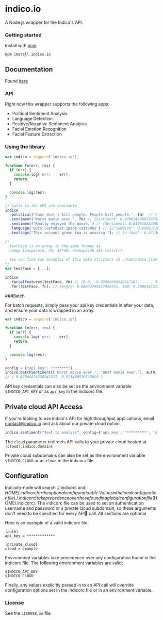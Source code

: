 # indico.io

A Node.js wrapper for the Indico's API.

### Getting started 

Install with [npm](http://npmjs.org/)

```
npm install indico.io
```

Documentation
------------
Found [here](http://indico.readme.io/v1.0/docs)

### API

Right now this wrapper supports the following apps:

- Political Sentiment Analysis
- Language Detection
- Positive/Negative Sentiment Analysis
- Facial Emotion Recognition
- Facial Feature Extraction

### Using the library

```javascript
var indico = require('indico.io');

function fn(err, res) {
  if (err) {
    console.log('err: ', err);
    return;
  }

  console.log(res);
}

// Calls to the API are chainable
indico
  .political('Guns don\'t kill people. People kill people.', fn)  // { Libertarian: 0.47740164630834825, Liberal: 0.16617097211030055, Green: 0.08454409540443657, Conservative: 0.2718832861769146}
  .sentiment('Worst movie ever.', fn) // {Sentiment: 0.07062467665597527}
  .sentiment('Really enjoyed the movie.') // {Sentiment: 0.8105182526856075}
  .language('Quis custodiet ipsos custodes') // {u'Swedish': 0.00033330636691921914, u'Lithuanian': 0.007328693814717631, u'Vietnamese': 0.0002686116137658802, u'Romanian': 8.133913804076592e-06, u'Dutch': 0.09380619821813883, u'Korean': 0.00272046505489883, u'Danish': 0.0012556466207667206, u'Indonesian': 6.623391878530033e-07, u'Latin': 0.8230599921384231, u'Hungarian': 0.0012793617391960567, u'Persian (Farsi)': 0.0019848504383980473, u'Turkish': 0.0004606965429738638, u'French': 0.00016792646226101638, u'Norwegian': 0.0009179030069742254, u'Russian': 0.0002643396088456642, u'Thai': 7.746466749651003e-05, u'Finnish': 0.0026367338676522643, u'Spanish': 0.011844579596827902, u'Bulgarian': 3.746416283126873e-05, u'Greek': 0.027456554742563633, u'Tagalog': 0.0005143018200605518, u'English': 0.00013517846159760138, u'Esperanto': 0.0002599482830232367, u'Italian': 2.650711180999111e-06, u'Portuguese': 0.013193681336032896, u'Chinese': 0.008818957727120736, u'German': 0.00011732494215411359, u'Japanese': 0.0005885208894664065, u'Czech': 9.916434007248934e-05, u'Slovak': 8.869445598583308e-05, u'Hebrew': 3.70933525938127e-05, u'Polish': 9.900290296255447e-05, u'Arabic': 0.00013589586110619373}
  .texttags("This coconut green tea is amazing."); // {u'food': 0.3713687833244494, u'cars': 0.0037924017632370586, ...}

/*
  testFace is an array in the same format as 
  numpy.linspace(0, 50, 48*48).reshape(48,48).tolist()
  
  You can find two examples of this data structure in ./test/data.json
*/
var testFace = [...];

indico
  .facialfeatures(testFace, fn) // [0.0, -0.02568680526917187, ... , 3.0342637531932777]
  .fer(testFace, fn); // {Angry: 0.08843749137458341, Sad: 0.39091163159204684, Neutral: 0.1947947999669361, Surprise: 0.03443785859010413, Fear: 0.17574534848440568, Happy: 0.11567286999192382}

```

###Batch

For batch requests, simply pass your api key credentials in after your data, and ensure your data is wrapped in an array. 


```javascript
var indico = require('indico.io')

function fn(err, res) {
  if (err) {
    console.log('err: ', err);
    return;
  }

  console.log(res):
}

config = {"api_key": "*******"}
indico.batchSentiment(['Worst movie ever.', 'Best movie ever.'], auth, fn)
// [ 0.07808824238341827, 0.813400530597089 ]
```

API key credentials can also be set as the environment variable `$INDICO_API_KEY` or as `api_key` in the indicorc file.

Private cloud API Access
------------------------

If you're looking to use indico's API for high throughput applications, email contact@indico.io and ask about our private cloud option.

```javascript
indico.sentiment("Text to analyze", config={'api_key': '*********', 'cloud':'example'})
```

The `cloud` parameter redirects API calls to your private cloud hosted at `[cloud].indico.domains` 

Private cloud subdomains can also be set as the environment variable `$INDICO_CLOUD` or as `cloud` in the indicorc file.

Configuration
------------------------

IndicoIo-node will search ./.indicorc and $HOME/.indicorc for the optional configuration file. Values in the local configuration file (./.indicorc) take precedence over those found in a global configuration file ($HOME/.indicorc). The indicorc file can be used to set an authentication username and password or a private cloud subdomain, so these arguments don't need to be specified for every API call. All sections are optional.

Here is an example of a valid indicorc file:


```
[auth]
api_key = *************

[private_cloud]
cloud = example
```

Environment variables take precedence over any configuration found in the indicorc file.
The following environment variables are valid:

```
$INDICO_API_KEY
$INDICO_CLOUD
```

 Finally, any values explicitly passed in to an API call will override configuration options set in the indicorc file or in an environment variable.

### License

See the `LICENSE.md` file.
